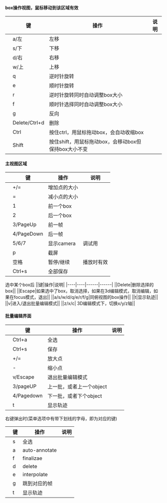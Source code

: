 #### box操作视图，鼠标移动到该区域有效

||键|操作|说明|
|----|----|------|------|
||a/左|左移||
||s/下|下移||
||d/右|右移||
||w/上|上移||
||q|逆时针旋转||
||e|顺时针旋转||
||r|逆时针旋转同时自动调整box大小||
||f|顺时针选择同时自动调整box大小||
||g|反向||
||Delete/Ctrl+d|删除||
||Ctrl|按住ctrl，用鼠标拖动box，会自动收缩box||
||Shift|按住shift，用鼠标拖动box，会移动box但保持box大小不变||


#### 主视图区域
||键|操作|说明|
|----|----|------|------|
||+/=|增加点的大小||
||=|减小点的大小||
||1|前一个box||
||2|后一个box||
||3/PageUp|前一帧||
||4/PageDown|后一帧||
||5/6/7|显示camera|调试用|
||p|截屏||
|| 空格|暂停/继续|播放时有效|
||Ctrl+s|全部保存||


选中某个box后
||键|操作|说明|
|----|----|------|------|
||Delete|删除选择的box||
||Escape|如果选中了box，取消选择，如果在3d编辑模式，取消编辑，如果在focus模式，退出||
||a/s/w/d/q/e/r/f/g|同俯视图的box操作||
||t|显示轨迹||
||v|进入/退出批量编辑模式||
||z/x/c| 3D编辑模式下，切换x/y/z轴||

#### 批量编辑界面


||键|操作|说明|
|----|----|------|------|
||Ctrl+a| 全选||
||Ctrl+s| 保存||
||+/= | 放大点||
||-| 缩小点||
||v/Escape|退出批量编辑模式||
||3/pageUP| 上一批，或者上一个object||
||4/Pagedown| 下一批，或者下个object||
||t|显示轨迹||

右键弹出时(菜单选项中有带下划线的字母，即为对应的键)

||键|操作|说明|
|----|----|------|------|
||s|全选||
||a| auto-annotate||
||f|finalizae||
||d|delete||
||e|interpolate||
||g|跳到对应的帧||
||t|显示轨迹||